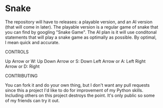 # Snake

The repository will have to releases: a playable version, and an AI version (that will come in later). 
The playable version is a regular game of snake that you can find by googling "Snake Game".
The AI plan is it will use conditonal statements that will play a snake game as optimally as possible. By optimal, I mean quick and accurate.

CONTROLS

Up Arrow or W:    Up
Down Arrow or S:  Down
Left Arrow or A:  Left
Right Arrow or D: Right

CONTRIBUTING

You can fork it and do your own thing, but I don't want any pull requests since this a project I'd like to do for improvement of my Python skills. Including others on this project destroys the point. It's only public so some of my friends can try it out.
